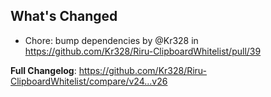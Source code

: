 ## What's Changed
* Chore: bump dependencies by @Kr328 in https://github.com/Kr328/Riru-ClipboardWhitelist/pull/39


**Full Changelog**: https://github.com/Kr328/Riru-ClipboardWhitelist/compare/v24...v26
